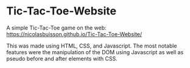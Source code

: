 # Tic-Tac-Toe-Website
A simple Tic-Tac-Toe game on the web: https://nicolasbuisson.github.io/Tic-Tac-Toe-Website/

This was made using HTML, CSS, and Javascript.
The most notable features were the manipulation of the DOM using Javascript as well as pseudo before and after elements with CSS.
